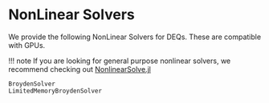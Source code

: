 # NonLinear Solvers

We provide the following NonLinear Solvers for DEQs. These are compatible with GPUs.

!!! note
    If you are looking for general purpose nonlinear solvers, we recommend checking out
    [NonlinearSolve.jl](http://docs.sciml.ai/NonlinearSolve/stable/)

```@docs
BroydenSolver
LimitedMemoryBroydenSolver
```
